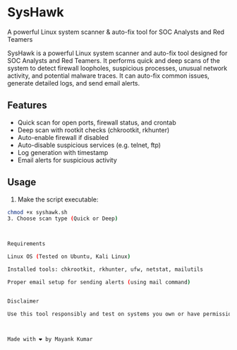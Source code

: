 # SysHawk
A powerful Linux system scanner &amp; auto-fix tool for SOC Analysts and Red Teamers


SysHawk is a powerful Linux system scanner and auto-fix tool designed for SOC Analysts and Red Teamers. It performs quick and deep scans of the system to detect firewall loopholes, suspicious processes, unusual network activity, and potential malware traces. It can auto-fix common issues, generate detailed logs, and send email alerts.

## Features
- Quick scan for open ports, firewall status, and crontab
- Deep scan with rootkit checks (chkrootkit, rkhunter)
- Auto-enable firewall if disabled
- Auto-disable suspicious services (e.g. telnet, ftp)
- Log generation with timestamp
- Email alerts for suspicious activity

## Usage

1. Make the script executable:
```bash
chmod +x syshawk.sh
3. Choose scan type (Quick or Deep)



Requirements

Linux OS (Tested on Ubuntu, Kali Linux)

Installed tools: chkrootkit, rkhunter, ufw, netstat, mailutils

Proper email setup for sending alerts (using mail command)


Disclaimer

Use this tool responsibly and test on systems you own or have permission to analyze. The auto-fix feature applies simple fixes and should be reviewed before use.



Made with ❤️ by Mayank Kumar
